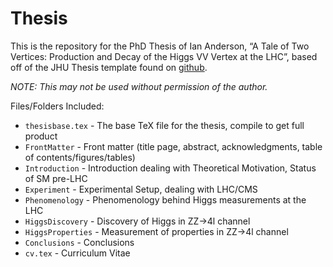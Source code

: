 Thesis
=========

This is the repository for the PhD Thesis of Ian Anderson, “A Tale of Two Vertices: Production and Decay of the Higgs VV Vertex at the LHC”, based off of the JHU Thesis template found on [github](https://github.com/weitzner/jhu-thesis-template).

_NOTE: This may not be used without permission of the author._

Files/Folders Included:
* `thesisbase.tex` - The base TeX file for the thesis, compile to get full product
* `FrontMatter` - Front matter (title page, abstract, acknowledgments, table of contents/figures/tables)
* `Introduction` - Introduction dealing with Theoretical Motivation, Status of SM pre-LHC
* `Experiment` - Experimental Setup, dealing with LHC/CMS
* `Phenomenology` - Phenomenology behind Higgs measurements at the LHC
* `HiggsDiscovery` - Discovery of Higgs in ZZ->4l channel
* `HiggsProperties` - Measurement of properties in ZZ->4l channel
* `Conclusions` - Conclusions
* `cv.tex` - Curriculum Vitae




